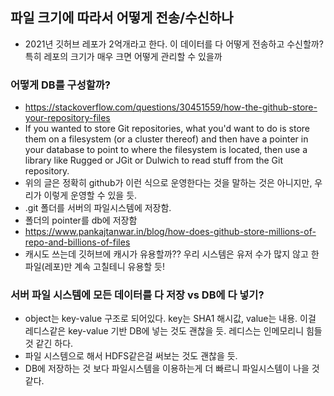 ## 파일 크기에 따라서 어떻게 전송/수신하나
- 2021년 깃허브 레포가 2억개라고 한다. 이 데이터를 다 어떻게 전송하고 수신할까? 특히 레포의 크기가 매우 크면 어떻게 관리할 수 있을까 


### 어떻게 DB를 구성할까? 
- https://stackoverflow.com/questions/30451559/how-the-github-store-your-repository-files
- If you wanted to store Git repositories, what you'd want to do is store them on a filesystem (or a cluster thereof) and then have a pointer in your database to point to where the filesystem is located, then use a library like Rugged or JGit or Dulwich to read stuff from the Git repository.
- 위의 글은 정확히 github가 이런 식으로 운영한다는 것을 말하는 것은 아니지만, 우리가 이렇게 운영할 수 있을 듯. 
- .git 폴더를 서버의 파일시스템에 저장함. 
- 폴더의 pointer를 db에 저장함
- https://www.pankajtanwar.in/blog/how-does-github-store-millions-of-repo-and-billions-of-files
- 캐시도 쓰는데 깃허브에 캐시가 유용할까?? 우리 시스템은 유저 수가 많지 않고 한 파일(레포)만 계속 고칠테니 유용할 듯! 


### 서버 파일 시스템에 모든 데이터를 다 저장 vs DB에 다 넣기?
- object는 key-value 구조로 되어있다. key는 SHA1 해시값, value는 내용. 이걸 레디스같은 key-value 기반 DB에 넣는 것도 괜찮을 듯. 레디스는 인메모리니 힘들 것 같긴 하다. 
- 파일 시스템으로 해서 HDFS같은걸 써보는 것도 괜찮을 듯. 
- DB에 저장하는 것 보다 파일시스템을 이용하는게 더 빠르니 파일시스템이 나을 것 같다. 